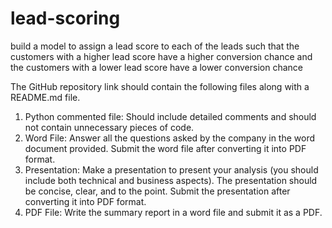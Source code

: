 # lead-scoring
build a model to assign a lead score to each of the leads such that the customers with a higher lead score have a higher conversion chance and the customers with a lower lead score have a lower conversion chance

The GitHub repository link should contain the following files along with a README.md file.

1. Python commented file: Should include detailed comments and should not contain unnecessary pieces of code.
2. Word File: Answer all the questions asked by the company in the word document provided. Submit the word file after converting it into PDF format.
3. Presentation:  Make a presentation to present your analysis (you should include both technical and business aspects). The presentation should be concise, clear, and to the point. Submit the presentation after converting it into PDF format.
4. PDF File: Write the summary report in a word file and submit it as a PDF.
